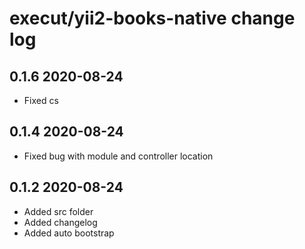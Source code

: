 execut/yii2-books-native change log
==============================================

0.1.6 2020-08-24
---
- Fixed cs

0.1.4 2020-08-24
---
- Fixed bug with module and controller location

0.1.2 2020-08-24
--------- 
- Added src folder
- Added changelog
- Added auto bootstrap